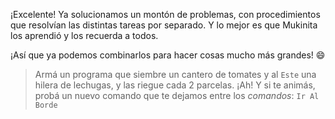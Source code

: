 <gs-attire
  attire-url="https://raw.githubusercontent.com/MumukiProject/mumuki-guia-gobstones-practica-procedimientos-kids/master/assets/attires/config.json">
</gs-attire>
<gs-toolbox toolbox-url="https://raw.githubusercontent.com/MumukiProject/mumuki-guia-gobstones-practica-procedimientos-kids/master/assets/toolbox_1553290173357.xml"></gs-toolbox>

¡Excelente! Ya solucionamos un montón de problemas, con procedimientos que resolvían las distintas tareas por separado. Y lo mejor es que Mukinita los aprendió y los recuerda a todos.

¡Así que ya podemos combinarlos para hacer cosas mucho más grandes! :smile:

> Armá un programa que siembre un cantero de tomates y al `Este` una hilera de lechugas, y las riegue cada 2 parcelas. ¡Ah! Y si te animás, probá un nuevo comando que te dejamos entre los _comandos_: `Ir Al Borde`
